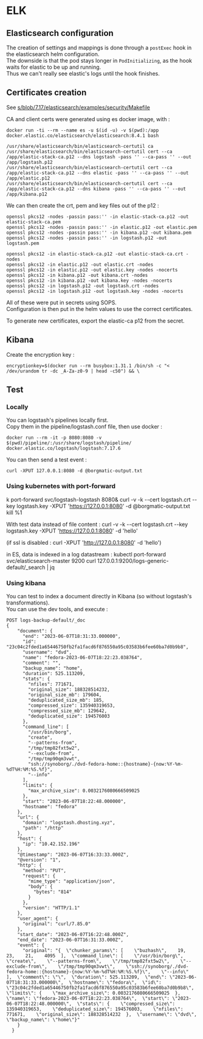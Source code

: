 # ELK

## Elasticsearch configuration

The creation of settings and mappings is done through a `postExec` hook in the elasticsearch helm configuration.  
The downside is that the pod stays longer in `PodInitializing`, as the hook waits for elastic to be up and running.  
Thus we can't really see elastic's logs until the hook finishes.

## Certificates creation

See [s/blob/7.17/elasticsearch/examples/security/Makefile](https://github.com/elastic/helm-charts/blob/v7.17.3/elasticsearch/examples/security/Makefile)

CA and client certs were generated using es docker image, with :

```
docker run -ti --rm --name es -u $(id -u) -v $(pwd):/app docker.elastic.co/elasticsearch/elasticsearch:8.4.1 bash

/usr/share/elasticsearch/bin/elasticsearch-certutil ca
/usr/share/elasticsearch/bin/elasticsearch-certutil cert --ca /app/elastic-stack-ca.p12 --dns logstash -pass '' --ca-pass '' --out /app/logstash.p12
/usr/share/elasticsearch/bin/elasticsearch-certutil cert --ca /app/elastic-stack-ca.p12 --dns elastic -pass '' --ca-pass '' --out /app/elastic.p12
/usr/share/elasticsearch/bin/elasticsearch-certutil cert --ca /app/elastic-stack-ca.p12 --dns kibana -pass '' --ca-pass '' --out /app/kibana.p12
```

We can then create the crt, pem and key files out of the p12 :

```
openssl pkcs12 -nodes -passin pass:'' -in elastic-stack-ca.p12 -out elastic-stack-ca.pem
openssl pkcs12 -nodes -passin pass:'' -in elastic.p12 -out elastic.pem
openssl pkcs12 -nodes -passin pass:'' -in kibana.p12 -out kibana.pem
openssl pkcs12 -nodes -passin pass:'' -in logstash.p12 -out logstash.pem

openssl pkcs12 -in elastic-stack-ca.p12 -out elastic-stack-ca.crt -nodes
openssl pkcs12 -in elastic.p12 -out elastic.crt -nodes
openssl pkcs12 -in elastic.p12 -out elastic.key -nodes -nocerts
openssl pkcs12 -in kibana.p12 -out kibana.crt -nodes
openssl pkcs12 -in kibana.p12 -out kibana.key -nodes -nocerts
openssl pkcs12 -in logstash.p12 -out logstash.crt -nodes
openssl pkcs12 -in logstash.p12 -out logstash.key -nodes -nocerts
```

All of these were put in secrets using SOPS.  
Configuration is then put in the helm values to use the correct certificates.

To generate new certificates, export the elastic-ca p12 from the secret.

## Kibana

Create the encryption key :

```
encryptionkey=$(docker run --rm busybox:1.31.1 /bin/sh -c "< /dev/urandom tr -dc _A-Za-z0-9 | head -c50") && \
```

## Test

### Locally

You can logstash's pipelines locally first.  
Copy them in the pipeline/logstash.conf file, then use docker :

```
docker run --rm -it -p 8080:8080 -v $(pwd)/pipeline/:/usr/share/logstash/pipeline/ docker.elastic.co/logstash/logstash:7.17.6
```

You can then send a test event :

```
curl -XPUT 127.0.0.1:8080 -d @borgmatic-output.txt
```

### Using kubernetes with port-forward

k port-forward svc/logstash-logstash 8080&
curl -v -k --cert logstash.crt --key logstash.key -XPUT 'https://127.0.0.1:8080' -d @borgmatic-output.txt
kill %1

With test data instead of file content :
curl -v -k --cert logstash.crt --key logstash.key -XPUT 'https://127.0.0.1:8080' -d 'hello'

(if ssl is disabled : curl -XPUT 'http://127.0.0.1:8080' -d 'hello')

in ES, data is indexed in a log datastream :
kubectl port-forward svc/elasticsearch-master 9200
curl 127.0.0.1:9200/logs-generic-default/_search | jq

### Using kibana

You can test to index a document directly in Kibana (so without logstash's transformations).  
You can use the dev tools, and execute :

```
POST logs-backup-default/_doc
{
    "document": {
      "end": "2023-06-07T18:31:33.000000",
      "id": "23c04c2fded1a65446750fb2fa1facd6f876550a95c03583b6fee60ba7d0b9b8",
      "username": "dvd",
      "name": "fedora-2023-06-07T18:22:23.038764",
      "comment": "",
      "backup_name": "home",
      "duration": 525.113209,
      "stats": {
        "nfiles": 771671,
        "original_size": 188328514232,
        "original_size_mb": 179604,
        "deduplicated_size_mb": 185,
        "compressed_size": 135940319653,
        "compressed_size_mb": 129642,
        "deduplicated_size": 194576003
      },
      "command_line": [
        "/usr/bin/borg",
        "create",
        "--patterns-from",
        "/tmp/tmp82fxt5w2",
        "--exclude-from",
        "/tmp/tmp90qm3vwt",
        "ssh://synoborg/./dvd-fedora-home::{hostname}-{now:%Y-%m-%dT%H:%M:%S.%f}",
        "--info"
      ],
      "limits": {
        "max_archive_size": 0.0032176080666509025
      },
      "start": "2023-06-07T18:22:48.000000",
      "hostname": "fedora"
    },
    "url": {
      "domain": "logstash.dhosting.xyz",
      "path": "/http"
    },
    "host": {
      "ip": "10.42.152.196"
    },
    "@timestamp": "2023-06-07T16:33:33.000Z",
    "@version": "1",
    "http": {
      "method": "PUT",
      "request": {
        "mime_type": "application/json",
        "body": {
          "bytes": "814"
        }
      },
      "version": "HTTP/1.1"
    },
    "user_agent": {
      "original": "curl/7.85.0"
    },
    "start_date": "2023-06-07T16:22:48.000Z",
    "end_date": "2023-06-07T16:31:33.000Z",
    "event": {
      "original": "{  \"chunker_params\": [    \"buzhash\",    19,    23,    21,    4095  ],  \"command_line\": [    \"/usr/bin/borg\",    \"create\",    \"--patterns-from\",    \"/tmp/tmp82fxt5w2\",    \"--exclude-from\",    \"/tmp/tmp90qm3vwt\",    \"ssh://synoborg/./dvd-fedora-home::{hostname}-{now:%Y-%m-%dT%H:%M:%S.%f}\",    \"--info\"  ],  \"comment\": \"\",  \"duration\": 525.113209,  \"end\": \"2023-06-07T18:31:33.000000\",  \"hostname\": \"fedora\",  \"id\": \"23c04c2fded1a65446750fb2fa1facd6f876550a95c03583b6fee60ba7d0b9b8\",  \"limits\": {    \"max_archive_size\": 0.0032176080666509025  },  \"name\": \"fedora-2023-06-07T18:22:23.038764\",  \"start\": \"2023-06-07T18:22:48.000000\",  \"stats\": {    \"compressed_size\": 135940319653,    \"deduplicated_size\": 194576003,    \"nfiles\": 771671,    \"original_size\": 188328514232  },  \"username\": \"dvd\",  \"backup_name\": \"home\"}"
    }
  }
```
